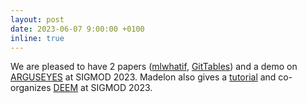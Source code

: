 ```yaml
---
layout: post
date: 2023-06-07 9:00:00 +0100
inline: true
---
```


We are pleased to have 2 papers ([mlwhatif](https://stefan-grafberger.com/mlwhatif.pdf), [GitTables](https://doi.org/10.1145/3588710)) and a demo on [ARGUSEYES](https://doi.org/10.1145/3555041.3589682) at SIGMOD 2023. Madelon also gives a [tutorial](https://dl.acm.org/doi/10.1145/3555041.3589411) and co-organizes [DEEM](https://doi.org/10.1145/3555041.3590819) at SIGMOD 2023.